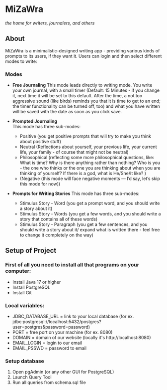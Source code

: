 # MiZaWra
*the home for writers, journalers, and others*

## About
MiZaWra is a minimalistic-designed writing app - providing various kinds of prompts to its users, if they want it. Users can login and then select different modes to write: 

### Modes
- **Free Journaling** 
This mode leads directly to writing mode. You write your own journal, with a small timer (Default: 15 Minutes - if you change it, next time it will be set to this default. After the time, a not too aggressive sound (like birds) reminds you that it is time to get to an end; the timer functionality can be turned off, too) and what you have written will be saved with the date as soon as you click save. 

- **Prompted Journaling**  
This mode has three sub-modes: 
  - Positive (you get positive prompts that will try to make you think about positive stuff) 
  - Neutral (Reflections about yourself, your previous life, your current life, your family - of course that might not be neutral)
  - Philosophical (reflecting some more philosophical questions, like: What is time? Why is there anything rather than nothing? Who is you - the one who thinks or the one you are thinking about when you are thinking of yourself? If there is a god, what is He/She/It like? ) 
  - (Negative (this mode will face negative moments — I’d say, let’s skip this mode for now))
  
- **Prompts for Writing Stories**
This mode has three sub-modes: 
  - Stimulus Story - Word (you get a prompt word, and you should write a story about it) 
  - Stimulus Story - Words (you get a few words, and you should write a story that contains all of these words)
  - Stimulus Story - Paragraph (you get a few sentences, and you should write a story about it/ expand what is written there - feel free to change it completely on the way) 

## Setup of Project

### First of all you need to install all that programs on your computer:
- Install Java 17 or higher
- Install PostgreSQL
- Install Git

### Local variables:
- JDBC_DATABASE_URL = link to your local database (for ex. jdbc:postgresql://localhost:5432/postgres?user=postgres&password=password)
- PORT = free port on your machine (for ex. 8080)
- DOMAIN = domain of our website (locally it's http://localhost:8080)
- EMAIL_LOGIN = login to our email 
- EMAIL_PSSWD = password to email

### Setup database
1. Open pgAdmin (or any other GUI for PostgreSQL)
2. Launch Query Tool
3. Run all queries from schema.sql file